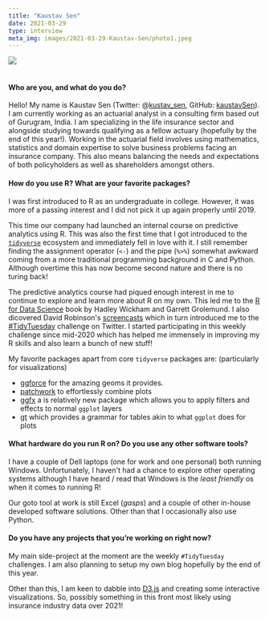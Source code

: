 ```yaml
---
title: "Kaustav Sen"
date: 2021-03-29
type: interview
meta_img: images/2021-03-29-Kaustav-Sen/photo1.jpeg
---
```


![](/images/2021-03-29-Kaustav-Sen/photo1.jpg)  
&nbsp;  
<!--more-->

#### Who are you, and what do you do?
Hello! My name is Kaustav Sen (Twitter: @[kustav_sen](https://twitter.com/kustav_sen), GitHub: [kaustavSen](https://github.com/kaustavSen/)). I am currently working as an actuarial analyst in a consulting firm based out of Gurugram, India. I am specializing in the life insurance sector and alongside studying towards qualifying as a fellow actuary (hopefully by the end of this year!). Working in the actuarial field involves using mathematics, statistics and domain expertise to solve business problems facing an insurance company. This also means balancing the needs and expectations of both policyholders as well as shareholders amongst others.  

#### How do you use R? What are your favorite packages?
I was first introduced to R as an undergraduate in college. However, it was more of a passing interest and I did not pick it up again properly until 2019. 

This time our company had launched an internal course on predictive analytics using R. This was also the first time that I got introduced to the [`tidyverse`](https://www.tidyverse.org/) ecosystem and immediately fell in love with it. I still remember finding the assignment operator (`<-`) and the pipe (`%>%`) somewhat awkward coming from a more traditional programming background in C and Python. Although overtime this has now become second nature and there is no turing back!

The predictive analytics course had piqued enough interest in me to continue to explore and learn more about R on my own. This led me to the [R for Data Science](https://r4ds.had.co.nz/) book by Hadley Wickham and Garrett Grolemund. I also dicovered David Robinson's [screencasts](https://www.youtube.com/channel/UCeiiqmVK07qhY-wvg3IZiZQ) which in turn introduced me to the [#TidyTuesday](https://github.com/rfordatascience/tidytuesday) challenge on Twitter. I started participating in this weekly challenge since mid-2020 which has helped me immensely in improving my R skills and also learn a bunch of new stuff!

My favorite packages apart from core `tidyverse` packages are: (particularly for visualizations)

* [ggforce](https://ggforce.data-imaginist.com/index.html) for the amazing geoms it provides.
* [patchwork](https://patchwork.data-imaginist.com/) to effortlessly combine plots
* [ggfx](https://github.com/thomasp85/ggfx) a is relatively new package which allows you to apply filters and effects to normal `ggplot` layers
* [gt](https://gt.rstudio.com/) which provides a grammar for tables akin to what `ggplot` does for plots

#### What hardware do you run R on? Do you use any other software tools?
I have a couple of Dell laptops (one for work and one personal) both running Windows. Unfortunately, I haven't had a chance to explore other operating systems although I have heard / read that Windows is the *least friendly* os when it comes to running R!

Our goto tool at work is still Excel (*gasps*) and a couple of other in-house developed software solutions. Other than that I occasionally also use Python.

#### Do you have any projects that you’re working on right now?
My main side-project at the moment are the weekly `#TidyTuesday` challenges. I am also planning to setup my own blog hopefully by the end of this year.

Other than this, I am keen to dabble into [D3.js](https://d3js.org/) and creating some interactive visualizations. So, possibly something in this front most likely using insurance industry data over 2021! 
